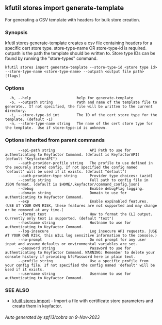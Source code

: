 ## kfutil stores import generate-template

For generating a CSV template with headers for bulk store creation.

### Synopsis

kfutil stores generate-template creates a csv file containing headers for a specific cert store type.
store-type-name OR store-type-id is required.
outpath is the path the template should be written to.
Store type IDs can be found by running the "store-types" command.

```
kfutil stores import generate-template --store-type-id <store type id> --store-type-name <store-type-name> --outpath <output file path> [flags]
```

### Options

```
  -h, --help                     help for generate-template
  -o, --outpath string           Path and name of the template file to generate.. If not specified, the file will be written to the current directory.
  -i, --store-type-id int        The ID of the cert store type for the template. (default -1)
  -n, --store-type-name string   The name of the cert store type for the template.  Use if store-type-id is unknown.
```

### Options inherited from parent commands

```
      --api-path string                API Path to use for authenticating to Keyfactor Command. (default is KeyfactorAPI) (default "KeyfactorAPI")
      --auth-provider-profile string   The profile to use defined in the securely stored config. If not specified the config named 'default' will be used if it exists. (default "default")
      --auth-provider-type string      Provider type choices: (azid)
      --config string                  Full path to config file in JSON format. (default is $HOME/.keyfactor/command_config.json)
      --debug                          Enable debugFlag logging.
      --domain string                  Domain to use for authenticating to Keyfactor Command.
      --exp                            Enable expEnabled features. (USE AT YOUR OWN RISK, these features are not supported and may change or be removed at any time.)
      --format text                    How to format the CLI output. Currently only text is supported. (default "text")
      --hostname string                Hostname to use for authenticating to Keyfactor Command.
      --log-insecure                   Log insecure API requests. (USE AT YOUR OWN RISK, this WILL log sensitive information to the console.)
      --no-prompt                      Do not prompt for any user input and assume defaults or environmental variables are set.
      --password string                Password to use for authenticating to Keyfactor Command. WARNING: Remember to delete your console history if providing kfcPassword here in plain text.
      --profile string                 Use a specific profile from your config file. If not specified the config named 'default' will be used if it exists.
      --username string                Username to use for authenticating to Keyfactor Command.
```

### SEE ALSO

* [kfutil stores import](kfutil_stores_import.md)	 - Import a file with certificate store parameters and create them in keyfactor.

###### Auto generated by spf13/cobra on 9-Nov-2023
